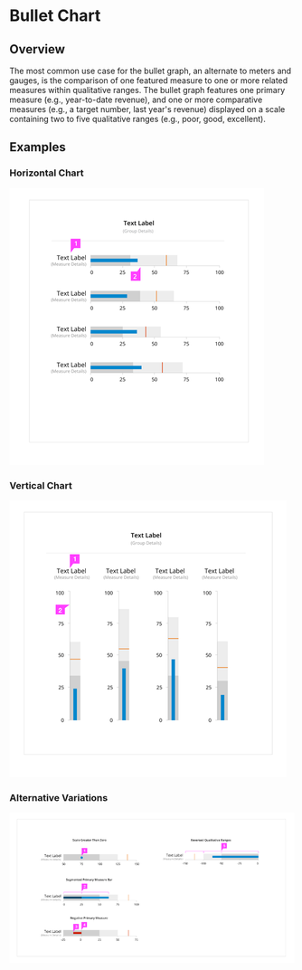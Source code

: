 # Bullet Chart

## Overview

The most common use case for the bullet graph, an alternate to meters and gauges, is the comparison of one featured measure to one or more related measures within qualitative ranges. The bullet graph features one primary measure (e.g., year-to-date revenue), and one or more comparative measures (e.g., a target number, last year's revenue) displayed on a scale containing two to five qualitative ranges (e.g., poor, good, excellent).

## Examples

### Horizontal Chart
![Image of Horizontal Chart](img/horizontal-chart-example.png)

### Vertical Chart
![Image of Vertical Chart](img/vertical-chart-example.png)

### Alternative Variations
![Image of Alternative Chart](img/alternative-chart-example.png)
